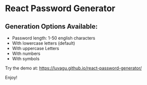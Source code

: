 # React Password Generator

## Generation Options Available:
- Password length: 1-50 english characters
- With lowercase letters (default)
- With uppercase Letters
- With numbers
- With symbols

Try the demo at: https://luvagu.github.io/react-password-generator/

Enjoy!
